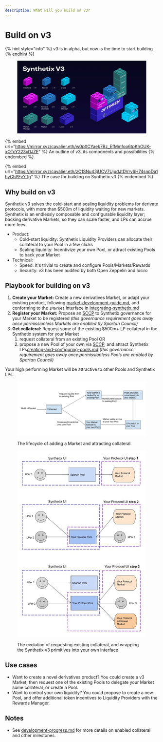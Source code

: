 ```yaml
---
description: What will you build on v3?
---
```


# Build on v3

{% hint style="info" %}
v3 is in alpha, but now is the time to start building
{% endhint %}

<figure><img src="../.gitbook/assets/Twitter_post_-_4 (1).png" alt=""><figcaption></figcaption></figure>

{% embed url="https://mirror.xyz/cavalier.eth/w0pXCYaek7Bz_EfMmfoo6tpKhOUK-xOTcY223xl1JZE" %}
An outline of v3, its components and possibilities
{% endembed %}

{% embed url="https://mirror.xyz/cavalier.eth/zC1SNu43jUCV7UjudJtDVrv6H74snpDa1hyChPFyYTg" %}
The case for building on Synthetix v3
{% endembed %}

## Why build on v3

Synthetix v3 solves the cold-start and scaling liquidity problems for derivate protocols, with more than $500m of liquidity waiting for new markets. Synthetix is an endlessly composable and configurable liquidity layer; backing derivative Markets, so they can scale faster, and LPs can accrue more fees.

* Product:&#x20;
  * Cold-start liquidity: Synthetix Liquidity Providers can allocate their collateral to your Pool in a few clicks
  * Scaling liquidity: Incentivize your own Pool, or attract existing Pools to back your Market
* Technical:&#x20;
  * Speed: It's trivial to create and configure Pools/Markets/Rewards
  * Security: v3 has been audited by both Open Zeppelin and Iosiro

## Playbook for building on v3

1. **Create your Market:** Create a new derivatives Market, or adapt your existing product, following [market-development-guide.md](../for-developers/market-development-guide.md "mention"), and conforming to the `IMarket` interface in [integrating-synthetix.md](integrating-synthetix.md "mention")
2. **Register your Market:** Propose an [SCCP](https://docs.synthetix.io/dao/how-to-write-sip-sccps) to Synthetix governance for your Market to be registered _(this governance requirement goes away once permissionless Markets are enabled by Spartan Council)_
3. **Get collateral:** Request some of the existing $500m+ LP collateral in the Synthetix system for your Market
   1. request collateral from an existing Pool OR
   2. propose a new Pool of your own via [SCCP](https://docs.synthetix.io/dao/how-to-write-sip-sccps), and attract Synthetix LPs[creating-and-configuring-pools.md](../for-liquidity-pool-managers/creating-and-configuring-pools.md "mention") _(this governance requirement goes away once permissionless Pools are enabled by Spartan Council)_

Your high performing Market will be attractive to other Pools and Synthetix LPs.

<figure><img src="../.gitbook/assets/v3 flywheel  (1).jpg" alt=""><figcaption><p>The lifecycle of adding a Market and attracting collateral</p></figcaption></figure>

<figure><img src="../.gitbook/assets/v3 playbook (2).jpg" alt=""><figcaption><p>The evolution of requesting existing collateral, and wrapping the Synthetix v3 primitives into your own interface</p></figcaption></figure>

## Use cases

* Want to create a novel derivatives product? You could create a v3 Market, then request one of the existing Pools to delegate your Market some collateral, or create a Pool.
* Want to control your own liquidity? You could propose to create a new Pool, and offer additional token incentives to Liquidity Providers with the Rewards Manager.&#x20;

## Notes

* See [development-progress.md](../development-progress.md "mention") for more details on enabled collateral and other milestones.
